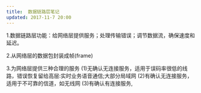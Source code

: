 ```yaml
---
title:	数据链路层笔记
updated: 2017-11-7 20:00
---
```


1.数据链路层功能：给网络层提供服务；处理传输错误；调节数据流，确保速度和延迟。

2.从网络层的数据包封装成帧(frame)

3.为网络层提供三种合理的服务
	(1)无确认无连接服务，适用于误码率很低的线路，错误恢复留给高层:实时业务语音通信;大部分局域网
	(2)有确认无连接服务，适用于不可靠的信道，如无线网
	(3)有确认有连接服务,


